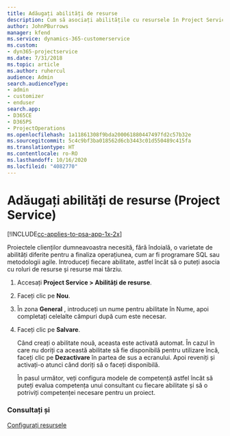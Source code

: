 ```yaml
---
title: Adăugați abilități de resurse
description: Cum să asociați abilitățile cu resursele în Project Service
author: JohnPBurrows
manager: kfend
ms.service: dynamics-365-customerservice
ms.custom:
- dyn365-projectservice
ms.date: 7/31/2018
ms.topic: article
ms.author: ruhercul
audience: Admin
search.audienceType:
- admin
- customizer
- enduser
search.app:
- D365CE
- D365PS
- ProjectOperations
ms.openlocfilehash: 1a11861308f9bda200061880447497fd2c57b32e
ms.sourcegitcommit: 5c4c9bf3ba018562d6cb3443c01d550489c415fa
ms.translationtype: HT
ms.contentlocale: ro-RO
ms.lasthandoff: 10/16/2020
ms.locfileid: "4082770"
---
```

# <a name="add-resource-skills-project-service"></a>Adăugați abilități de resurse (Project Service)

[!INCLUDE[cc-applies-to-psa-app-1x-2x](../includes/cc-applies-to-psa-app-1x-2x.md)]

Proiectele clienților dumneavoastra necesită, fără îndoială, o varietate de abilități diferite pentru a finaliza operațiunea, cum ar fi programare SQL sau metodologii agile. Introduceți fiecare abilitate, astfel încât să o puteți asocia cu roluri de resurse și resurse mai târziu.  
  
1. Accesați **Project Service > Abilități de resurse**.  
  
2. Faceți clic pe **Nou**.  
  
3. În zona **General** , introduceți un nume pentru abilitate în Nume, apoi completați celelalte câmpuri după cum este necesar.  
  
4. Faceți clic pe **Salvare**.  
  
   Când creați o abilitate nouă, aceasta este activată automat. În cazul în care nu doriți ca această abilitate să fie disponibilă pentru utilizare încă, faceți clic pe **Dezactivare** în partea de sus a ecranului. Apoi reveniți și activați-o atunci când doriți să o faceți disponibilă.  
  
   În pasul următor, veți configura modele de competență astfel încât să puteți evalua competența unui consultant cu fiecare abilitate și să o potriviți competenței necesare pentru un proiect.  
  
### <a name="see-also"></a>Consultați și  
 [Configurați resursele](../psa/set-up-resources.md)
